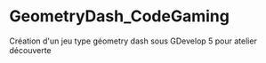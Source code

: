 # GeometryDash_CodeGaming
Création d'un jeu type géometry dash sous GDevelop 5 pour atelier découverte
